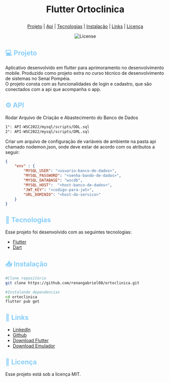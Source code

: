 <h1 align="center">
    <p>Flutter Ortoclinica</p>
</h1>

<p align="center">
  <a href="#projeto">Projeto</a>&nbsp;|
  <a href="#api">Api</a>&nbsp;|
  <a href="#tecnologias">Tecnologias</a>&nbsp;|
  <a href="#instalacao">Instalação</a>&nbsp;|
  <a href="#links">Links</a>&nbsp;|
  <a href="#licenca">Licença</a>
</p>

<p align="center">
  <img alt="License" src="https://img.shields.io/static/v1?label=license&message=MIT&color=49AA26&labelColor=000000">
</p>

<div id='projeto'>
  <h2 style="color: #87CEFA;"> 💻 Projeto </h2>
  Aplicativo desenvolvido em flutter para aprimoramento no desenvolvimento mobile. Produzido como projeto extra no curso técnico de desenvolvimento de sistemas no Senai Pompéia.
  <br>
  O projeto consta com as funcionalidades de login e cadastro, que são conectados com a api que acompanha o app.
</div>

<div id='api'>
  <h2 style="color: #87CEFA;"> ⚙ API </h2>
  Rodar Arquivo de Criação e Abastecimento do Banco de Dados 

   ```bash
   1°: API-WSC2022/mysql/scripts/DDL.sql
   2°: API-WSC2022/mysql/scripts/DML.sql
```

Criar um arquivo de configuração de variáveis de ambiente na pasta api chamado nodemon.json, onde deve estar de acordo com os atributos a seguir:
```json
{
    "env" : {        
        "MYSQL_USER": "<usuario-banco-de-dados>",
        "MYSQL_PASSWORD": "<senha-bando-de-dados>",
        "MYSQL_DATABASE": "wscdb",
        "MYSQL_HOST":  "<host-banco-de-dados>",
        "JWT_KEY": "<codigo-para-jwt>",
        "URL_DOMINIO": "<host-do-servico>"
    }
}
```

</div>

<div id='tecnologias'>
  <h2 style="color: #87CEFA;">🚀 Tecnologias</h2>

  <p>
  Esse projeto foi desenvolvido com as seguintes tecnologias:

  - [Flutter](https://flutter.dev/)
  - [Dart](https://dart.dev/)
  </p>
</div>

<div id='instalacao'>
  <h2 style="color: #87CEFA;">📥 Instalação</h2>

  ```bash
  #Clone repositório
  git clone https://github.com/renangabriel08/ortoclinica.git

  #Instalando dependencias
  cd ortoclinica
  flutter pub get
```
  
</div>

<div id='links'>
  <h2 style="color: #87CEFA;">📍 Links</h2>

- [LinkedIn](https://www.linkedin.com/in/renan-gabriel/)
- [Github](https://github.com/renangabriel08)
- [Download Flutter](https://flutter.dev/)
- [Download Emulador](https://developer.android.com/studio)
</div>

<div id='licenca'>
  <h2 style="color: #87CEFA;">📑 Licença</h2>

  <p>Esse projeto está sob a licença MIT.</p>
</div>